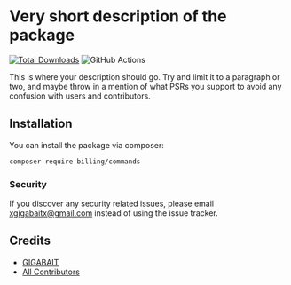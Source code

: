 # Very short description of the package

[![Total Downloads](https://img.shields.io/packagist/dt/billing/commands.svg?style=flat-square)](https://packagist.org/packages/billing/commands)
![GitHub Actions](https://github.com/VertisanPRO/billing-cmd/actions/workflows/php.yml/badge.svg)

This is where your description should go. Try and limit it to a paragraph or two, and maybe throw in a mention of what PSRs you support to avoid any confusion with users and contributors.

## Installation

You can install the package via composer:

```bash
composer require billing/commands
```

### Security

If you discover any security related issues, please email xgigabaitx@gmail.com instead of using the issue tracker.

## Credits

-   [GIGABAIT](https://github.com/billing)
-   [All Contributors](../../contributors)
